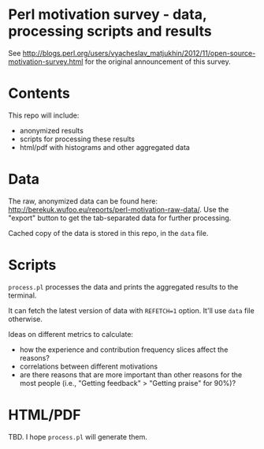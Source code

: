 # Perl motivation survey - data, processing scripts and results

See <http://blogs.perl.org/users/vyacheslav_matjukhin/2012/11/open-source-motivation-survey.html> for the original announcement of this survey.

# Contents

This repo will include:
* anonymized results
* scripts for processing these results
* html/pdf with histograms and other aggregated data

# Data

The raw, anonymized data can be found here: <http://berekuk.wufoo.eu/reports/perl-motivation-raw-data/>. Use the "export" button to get the tab-separated data for further processing.

Cached copy of the data is stored in this repo, in the `data` file.

# Scripts

`process.pl` processes the data and prints the aggregated results to the terminal.

It can fetch the latest version of data with `REFETCH=1` option. It'll use `data` file otherwise.

Ideas on different metrics to calculate:
* how the experience and contribution frequency slices affect the reasons?
* correlations between different motivations
* are there reasons that are more important than other reasons for the most people (i.e., "Getting feedback" > "Getting praise" for 90%)?

# HTML/PDF

TBD. I hope `process.pl` will generate them.
